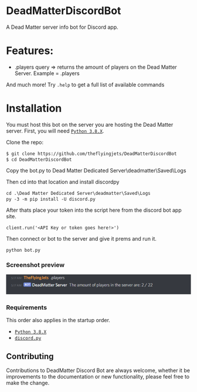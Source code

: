 # DeadMatterDiscordBot
A Dead Matter server info bot for Discord app.

# Features:
- .players query => returns the amount of players on the Dead Matter Server. Example = .players

And much more! Try `.help` to get a full list of available commands


# Installation
You must host this bot on the server you are hosting the Dead Matter server. First, you will need [`Python 3.8.X`](https://www.python.org/downloads/release/python-385/).

Clone the repo:
```console
$ git clone https://github.com/theflyingjets/DeadMatterDiscordBot
$ cd DeadMatterDiscordBot
```

Copy the bot.py to Dead Matter Dedicated Server\deadmatter\Saved\Logs

Then cd into that location and install discordpy

```console
cd .\Dead Matter Dedicated Server\deadmatter\Saved\Logs
py -3 -m pip install -U discord.py
```

After thats place your token into the script here from the discord bot app site.
```console
client.run('<API Key or token goes here!>')
```

Then connect or bot to the server and give it prems and run it.
```console
python bot.py
```

### Screenshot preview

![screenshot](https://raw.githubusercontent.com/theflyingjets/DeadMatterDiscordBot/master/image.png)

### Requirements
This order also applies in the startup order.

- [`Python 3.8.X`](https://www.python.org/downloads/release/python-385/)
- [`discord.py`](https://github.com/Rapptz/discord.py)

## Contributing

Contributions to DeadMatter Discord Bot are always welcome, whether it be improvements to the documentation or new functionality, please feel free to make the change.